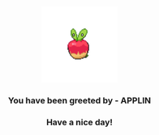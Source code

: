 <p align="center">
            <img src="https://raw.githubusercontent.com/PokeAPI/sprites/master/sprites/pokemon/840.png" width="150" height="150">
          </p>
          <h3 align="center">You have been greeted by - <b>APPLIN</b></h3>
          <h3 align="center">Have a nice day!</h3>
